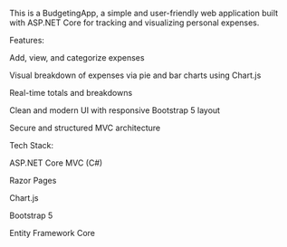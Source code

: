 This is a BudgetingApp, a simple and user-friendly web application built with ASP.NET Core for tracking and visualizing personal expenses.

Features:

Add, view, and categorize expenses

Visual breakdown of expenses via pie and bar charts using Chart.js

Real-time totals and breakdowns

Clean and modern UI with responsive Bootstrap 5 layout

Secure and structured MVC architecture

Tech Stack:

ASP.NET Core MVC (C#)

Razor Pages

Chart.js

Bootstrap 5

Entity Framework Core
